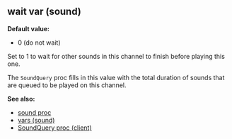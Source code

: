 ## wait var (sound)

**Default value:**
+   0 (do not wait)


Set to 1 to wait for other sounds in this channel to finish
before playing this one. 

The `SoundQuery` proc fills in this
value with the total duration of sounds that are queued to be played on
this channel.

**See also:**
+   [sound proc](/ref/proc/sound.md) 
+   [vars (sound)](/ref/sound/var.md) 
+   [SoundQuery proc (client)](/ref/client/proc/SoundQuery.md) <!-- -->